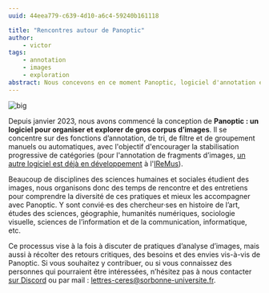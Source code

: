 ```yaml
---
uuid: 44eea779-c639-4d10-a6c4-59240b161118

title: "Rencontres autour de Panoptic"
author:
    - victor
tags:
    - annotation
    - images
    - exploration
abstract: Nous concevons en ce moment Panoptic, logiciel d'annotation et d'exploration de gros corpus d'images. Nous organisons donc des rencontres et des entretiens pour y intégrer différentes pratiques d'analyse d'images en sciences humaines et sociales.
---
```


![big](panoptic.png)

Depuis janvier 2023, nous avons commencé la conception de **Panoptic : un logiciel pour organiser et explorer de gros corpus d’images**. Il se concentre sur des fonctions d’annotation, de tri, de filtre et de groupement manuels ou automatiques, avec l'objectif d'encourager la stabilisation progressive de catégories (pour l'annotation de fragments d’images, [un autre logiciel est déjà en développement](https://shs.hal.science/halshs-03950395/document) à l'[IReMus](https://www.iremus.cnrs.fr/)).

Beaucoup de disciplines des sciences humaines et sociales étudient des images, nous organisons donc des temps de rencontre et des entretiens pour comprendre la diversité de ces pratiques et mieux les accompagner avec Panoptic. Y sont convié·es des chercheur·ses en histoire de l’art, études des sciences, géographie, humanités numériques, sociologie visuelle, sciences de l’information et de la communication, informatique, etc.

Ce processus vise à la fois à discuter de pratiques d’analyse d’images, mais aussi à récolter des retours critiques, des besoins et des envies vis-à-vis de Panoptic. Si vous souhaitez y contribuer, ou si vous connaissez des personnes qui pourraient être intéressées, n’hésitez pas à nous contacter [sur Discord](https://discord.gg/9gba6KUzQm) ou par mail : [lettres-ceres@sorbonne-universite.fr](mailto:lettres-ceres@sorbonne-universite.fr).
